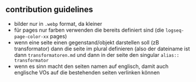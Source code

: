 ## contribution guidelines
- bilder nur in `.webp` format, da kleiner  
- für pages nur farben verwenden die bereits definiert sind (die `logseq-page-color-xx` pages)
- wenn eine seite einen gegenstand/objekt darstellen soll (zB transformator) dann die seite im plural definieren (also der dateiname ist dann `transformatoren.md` und dann in der seite den singular `alias:: transformator`
- wenn es sinn macht den seiten namen auf englisch, damit auch englische VOs auf die bestehenden seiten verlinken können